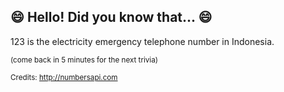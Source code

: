 ## :smile: Hello! Did you know that... :smile:
123 is the electricity emergency telephone number in Indonesia.

<sup>(come back in 5 minutes for the next trivia)</sup>


<sup>Credits: http://numbersapi.com</sup>
